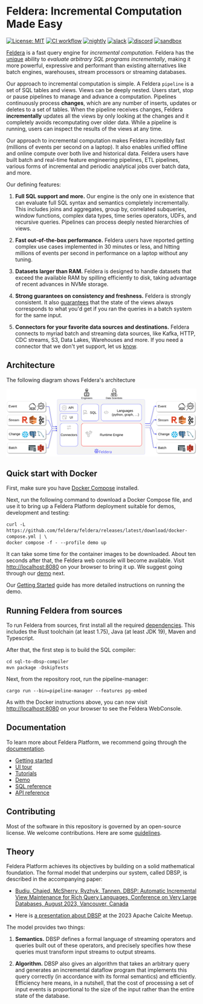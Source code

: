 # Feldera: Incremental Computation Made Easy

[![License: MIT](https://img.shields.io/badge/License-MIT-green.svg)](https://opensource.org/licenses/MIT)
[![CI workflow](https://github.com/feldera/feldera/actions/workflows/ci.yml/badge.svg)](https://github.com/feldera/feldera/actions)
[![nightly](https://github.com/feldera/feldera/actions/workflows/containers.yml/badge.svg)](https://github.com/feldera/feldera/actions/workflows/containers.yml)
[![slack](https://img.shields.io/badge/slack-blue.svg?logo=slack)](https://www.feldera.com/community)
[![discord](https://img.shields.io/badge/discord-blue.svg?logo=discord&logoColor=white)](https://discord.gg/5YBX9Uw5u7)
[![sandbox](https://img.shields.io/badge/feldera_sandbox-blue?logo=CodeSandbox)](https://www.feldera.com/sandbox)

[Feldera](https://www.feldera.com) is a
fast query engine for *incremental computation*.
Feldera has the [unique](#theory) ability to *evaluate arbitrary SQL programs
incrementally*, making it more powerful, expressive and performant than existing
alternatives like batch engines, warehouses, stream processors or streaming databases.

Our approach to incremental computation is simple. A Feldera `pipeline` is a set of SQL tables and views. Views can be deeply nested. 
Users start, stop or pause pipelines to manage and advance a computation.
Pipelines continuously process
**changes**, which are any number of inserts, updates or deletes to a set of tables. When the pipeline receives changes,
Feldera **incrementally** updates all the views by only looking at the changes and it completely avoids recomputating over older data.
While a pipeline is running, users can inspect the results of the views at any time.

Our approach to incremental computation makes Feldera incredibly fast (millions of events per second on a laptop). 
It also enables unified offline and online compute over both live and historical data. Feldera users have built batch and real-time 
feature engineering pipelines, ETL pipelines, various forms of incremental and periodic analytical jobs over batch data, and more.

Our defining features:

1. **Full SQL support and more.**  Our engine is the only one in existence that can evaluate full SQL
   syntax and semantics completely incrementally. This includes joins and aggregates, group by, correlated subqueries,
   window functions, complex data types, time series operators, UDFs, and
   recursive queries. Pipelines can process deeply nested hierarchies of views.

3. **Fast out-of-the-box performance.**  Feldera users have reported getting complex use cases
   implemented in 30 minutes or less, and hitting millions
   of events per second in performance on a laptop without any tuning.

4. **Datasets larger than RAM.** Feldera is designed to handle datasets
   that exceed the available RAM by spilling efficiently to disk, taking advantage of recent advances in NVMe storage.

5. **Strong guarantees on consistency and freshness.** Feldera is strongly consistent. It also [guarantees](https://www.feldera.com/blog/synchronous-streaming/) that the state of the views always corresponds
   to what you'd get if you ran the queries in a batch system for the same input.

6. **Connectors for your favorite data sources and destinations.** Feldera connects to myriad batch and streaming data sources, like Kafka, HTTP, CDC streams, S3, Data Lakes, Warehouses and more.
   If you need a connector that we don't yet support, let us [know](https://github.com/feldera/feldera/issues).


## Architecture

The following diagram shows Feldera's architecture

![Feldera Platform Architecture](architecture.svg)

## Quick start with Docker

First, make sure you have [Docker Compose](https://docs.docker.com/compose/) installed.

Next, run the following command to download a Docker Compose file, and use it to bring up
a Feldera Platform deployment suitable for demos, development and testing:

```text
curl -L https://github.com/feldera/feldera/releases/latest/download/docker-compose.yml | \
docker compose -f - --profile demo up
```

It can take some time for the container images to be downloaded. About ten seconds after that, the Feldera
web console will become available. Visit [http://localhost:8080](http://localhost:8080) on your browser
to bring it up. We suggest going through our [demo](https://www.feldera.com/docs/demo) next.

Our [Getting Started](https://www.feldera.com/docs/get-started) guide has more detailed instructions on running the demo.

## Running Feldera from sources

To run Feldera from sources, first install all the required
[dependencies](CONTRIBUTING.md). This includes the Rust toolchain (at least 1.75), Java (at
least JDK 19), Maven and Typescript.

After that, the first step is to build the SQL compiler:

```
cd sql-to-dbsp-compiler
mvn package -DskipTests
```

Next, from the repository root, run the pipeline-manager:

```
cargo run --bin=pipeline-manager --features pg-embed
```

As with the Docker instructions above, you can now visit
[http://localhost:8080](http://localhost:8080) on your browser to see the
Feldera WebConsole.

## Documentation

To learn more about Feldera Platform, we recommend going through the
[documentation](https://www.feldera.com/docs).

* [Getting started](https://www.feldera.com/docs/get-started)
* [UI tour](https://www.feldera.com/docs/tour)
* [Tutorials](https://www.feldera.com/docs/tutorials)
* [Demo](https://www.feldera.com/docs/demo)
* [SQL reference](https://www.feldera.com/docs/sql/intro)
* [API reference](https://www.feldera.com/api)

## Contributing

Most of the software in this repository is governed by an open-source license.
We welcome contributions. Here are some [guidelines](CONTRIBUTING.md).

## Theory

Feldera Platform achieves its objectives by building on a solid mathematical
foundation. The formal model that underpins our system, called DBSP, is
described in the accompanying paper:

- [Budiu, Chajed, McSherry, Ryzhyk, Tannen. DBSP: Automatic
  Incremental View Maintenance for Rich Query Languages, Conference on
  Very Large Databases, August 2023, Vancouver,
  Canada](https://www.feldera.com/vldb23.pdf)

- Here is [a presentation about DBSP](https://www.youtube.com/watch?v=iT4k5DCnvPU) at the 2023
  Apache Calcite Meetup.

The model provides two things:

1. **Semantics.** DBSP defines a formal language of streaming operators and
   queries built out of these operators, and precisely specifies how these queries
   must transform input streams to output streams.

1. **Algorithm.** DBSP also gives an algorithm that takes an arbitrary query and
   generates an incremental dataflow program that implements this query correctly (in accordance
   with its formal semantics) and efficiently. Efficiency here means, in a
   nutshell, that the cost of processing a set of input events is proportional to
   the size of the input rather than the entire state of the database.
